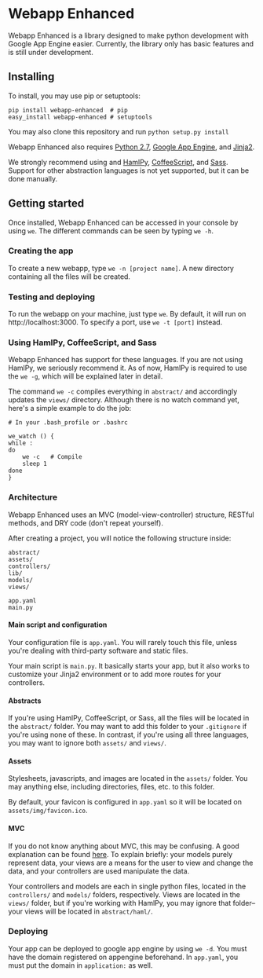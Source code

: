 # Webapp Enhanced
Webapp Enhanced is a library designed
to make python development with Google
App Engine easier. Currently, the library
only has basic features and is still
under development.

## Installing
To install, you may use pip or setuptools:

    pip install webapp-enhanced  # pip
    easy_install webapp-enhanced # setuptools

You may also clone this repository and run
`python setup.py install`

Webapp Enhanced also requires
[Python 2.7](https://www.python.org/download/releases/2.7),
[Google App Engine](https://developers.google.com/appengine/downloads#Google_App_Engine_SDK_for_Python),
and [Jinja2](https://github.com/mitsuhiko/jinja2).

We strongly recommend using
and [HamlPy](https://github.com/jessemiller/HamlPy),
[CoffeeScript](http://coffeescript.org/#installation),
and [Sass](http://sass-lang.com/install). Support for other abstraction languages
is not yet supported, but it can be done manually.

## Getting started
Once installed, Webapp Enhanced can be
accessed in your console by using `we`.
The different commands can be seen by typing `we -h`.

### Creating the app
To create a new webapp, type `we -n [project name]`.
A new directory containing all the files will be created.

### Testing and deploying
To run the webapp on your machine, just type `we`. By default, it will run on
http://localhost:3000. To specify a port, use `we -t [port]` instead.

### Using HamlPy, CoffeeScript, and Sass
Webapp Enhanced has support for these languages. If you are not using HamlPy, we seriously recommend it.
As of now, HamlPy is required to use the `we -g`, which will be explained later in detail.

The command `we -c` compiles everything in `abstract/` and accordingly updates the `views/` directory. Although there is no watch command yet, here's a simple example to do the job:

    # In your .bash_profile or .bashrc
    
    we_watch () {
    while :
    do
        we -c   # Compile
        sleep 1
    done
    }

### Architecture
Webapp Enhanced uses an MVC (model-view-controller) structure, RESTful methods, and DRY code (don't repeat yourself).

After creating a project, you will notice the following structure inside:

    abstract/
    assets/
    controllers/
    lib/
    models/
    views/
    
    app.yaml
    main.py

#### Main script and configuration
Your configuration file is `app.yaml`. You will rarely touch this file, unless you're dealing with third-party software and static files.

Your main script is `main.py`. It basically starts your app, but it also works to customize your Jinja2 environment or to add more routes for your controllers.

#### Abstracts
If you're using HamlPy, CoffeeScript, or Sass, all the files will be located in the `abstract/` folder. You may want to add this folder to your `.gitignore` if you're using none of these. In contrast, if you're using all three languages, you may want to ignore both `assets/` and `views/`.

#### Assets
Stylesheets, javascripts, and images are located in the `assets/` folder. You may anything else, including directories, files, etc. to this folder.

By default, your favicon is configured in `app.yaml` so it will be located on `assets/img/favicon.ico`.

#### MVC
If you do not know anything about MVC, this may be confusing. A good explanation can be found [here](http://tomdalling.com/blog/software-design/model-view-controller-explained/). To explain briefly: your models purely represent data, your views are a means for the user to view and change the data, and your controllers are used manipulate the data.

Your controllers and models are each in single python files, located in the `controllers/` and `models/` folders, respectively. Views are located in the `views/` folder, but if you're working with HamlPy, you may ignore that folder– your views will be located in `abstract/haml/`.

### Deploying
Your app can be deployed to google app engine by using `we -d`.
You must have the domain registered on appengine beforehand.
In `app.yaml`, you must put the domain in `application:` as well.
